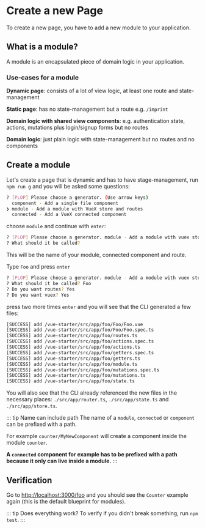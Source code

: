 # Create a new Page

To create a new page, you have to add a new module to your application.

## What is a module?

A module is an encapsulated piece of domain logic in your application.

### Use-cases for a module

**Dynamic page**: consists of a lot of view logic, at least one route and state-management

**Static page**: has no state-management but a route e.g. `/imprint`

**Domain logic with shared view components**: e.g. authentication state, actions, mutations plus login/signup forms but no routes

**Domain logic**: just plain logic with state-management but no routes and no components

## Create a module

Let's create a page that is dynamic and has to have stage-management,
run `npm run g` and you will be asked some questions:

```bash
? [PLOP] Please choose a generator. (Use arrow keys)
  component - Add a single file component
❯ module - Add a module with VueX store and routes
  connected - Add a VueX connected component

```

choose `module` and continue with `enter`:

```bash
? [PLOP] Please choose a generator. module - Add a module with vuex store and routes
? What should it be called?
```

This will be the name of your module, connected component and route.

Type `Foo` and press `enter`

```bash
? [PLOP] Please choose a generator. module - Add a module with vuex store and routes
? What should it be called? Foo
? Do you want routes? Yes
? Do you want vuex? Yes
```

press two more times `enter` and you will see that the CLI generated a few files:

```bash
[SUCCESS] add /vue-starter/src/app/foo/Foo/Foo.vue
[SUCCESS] add /vue-starter/src/app/foo/Foo/Foo.spec.ts
[SUCCESS] add /vue-starter/src/app/foo/routes.ts
[SUCCESS] add /vue-starter/src/app/foo/actions.spec.ts
[SUCCESS] add /vue-starter/src/app/foo/actions.ts
[SUCCESS] add /vue-starter/src/app/foo/getters.spec.ts
[SUCCESS] add /vue-starter/src/app/foo/getters.ts
[SUCCESS] add /vue-starter/src/app/foo/module.ts
[SUCCESS] add /vue-starter/src/app/foo/mutations.spec.ts
[SUCCESS] add /vue-starter/src/app/foo/mutations.ts
[SUCCESS] add /vue-starter/src/app/foo/state.ts
```

You will also see that the CLI already referenced the new files in the necessary places: `./src/app/router.ts`, `./src/app/state.ts` and `./src/app/store.ts`.

::: tip Name can include path
The name of a `module`, `connected` or `component` can be prefixed with a path.

For example `counter/MyNewComponent` will create a component inside the module `counter`.

**A `connected` component for example has to be prefixed with a path because it only can live inside a module.**
:::

## Verification

Go to [http://localhost:3000/foo](http://localhost:3000/foo) and you should see the `Counter` example again (this is the default blueprint for modules).

::: tip Does everything work?
To verify if you didn't break something, run `npm test`.
:::
